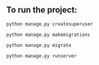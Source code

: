 ## To run the project:
```
python manage.py createsuperuser

python manage.py makemigrations

python manage.py migrate

python manage.py runserver
```